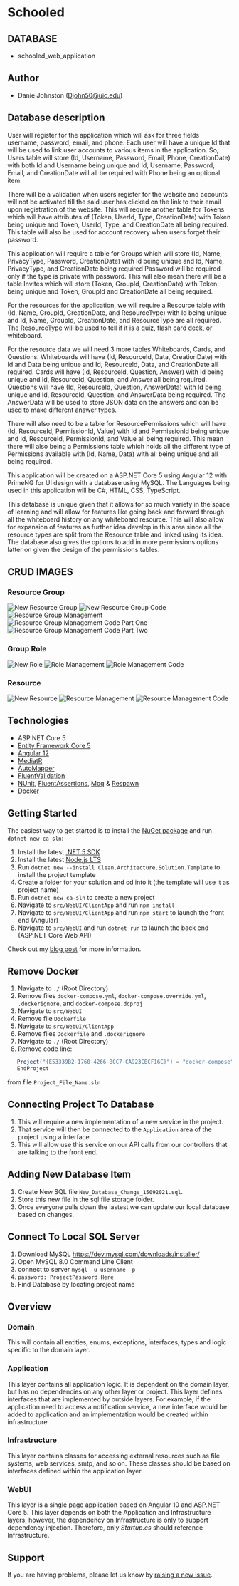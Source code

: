 # Schooled
## DATABASE
* schooled_web_application

## Author
* Danie Johnston (Djohn50@uic.edu)

## Database description
User will register for the application which will ask for three fields username, password, email, and phone. Each user will have a unique Id that will be used to link user accounts to various items in the application. So, Users table will store (Id, Username, Password, Email, Phone, CreationDate) with both Id and Username being unique and Id, Username, Password, Email, and CreationDate will all be required with Phone being an optional item.

There will be a validation when users register for the website and accounts will not be activated till the said user has clicked on the link to their email upon registration of the website.
This will require another table for Tokens which will have attributes of (Token, UserId, Type, CreationDate) with Token being unique and Token, UserId, Type, and CreationDate all being required. This table will also be used for account recovery when users forget their password.

This application will require a table for Groups which will store (Id, Name, PrivacyType, Password, CreationDate) with Id being unique and Id, Name, PrivacyType, and CreationDate being required Password will be required only if the type is private with password. This will also mean there will be a table Invites which will store (Token, GroupId, CreationDate) with Token being unique and Token, GroupId and CreationDate all being required.

For the resources for the application, we will require a Resource table with (Id, Name, GroupId, CreationDate, and ResourceType) with Id being unique and Id, Name, GroupId, CreationDate, and ResourceType are all required. The ResourceType will be used to tell if it is a quiz, flash card deck, or whiteboard.

For the resource data we will need 3 more tables Whiteboards, Cards, and Questions.
Whiteboards will have (Id, ResourceId, Data, CreationDate) with Id and Data being unique and Id, ResourceId, Data, and CreationDate all required. Cards will have (Id, ResourceId, Question, Answer) with Id being unique and Id, ResourceId, Question, and Answer all being required. Questions will have (Id, ResourceId, Question, AnswerData) with Id being unique and Id, ResourceId, Question, and AnswerData being required. The AnswerData will be used to store JSON data on the answers and can be used to make different answer types.

There will also need to be a table for ResourcePermissions which will have (Id, ResourceId, PermissionId, Value) with Id and PermissionId being unique and Id, ResourceId, PermissionId, and Value all being required. This mean there will also being a Permissions table which holds all the different type of Permissions available with (Id, Name, Data) with all being unique and all being required.

This application will be created on a ASP.NET Core 5 using Angular 12 with PrimeNG for UI design with a database using MySQL. The Languages being used in this application will be C#, HTML, CSS, TypeScript.

This database is unique given that it allows for so much variety in the space of learning and will allow for features like going back and forward through all the whiteboard history on any whiteboard resource. This will also allow for expansion of features as further idea develop in this area since all the resource types are split from the Resource table and linked using its idea. The database also gives the options to add in more permissions options latter on given the design of the permissions tables.

## CRUD IMAGES

### Resource Group

![New Resource Group](/img/Create_Screen_Group.PNG)
![New Resource Group Code](/img/Create_Group_HTML.PNG)
![Resource Group Management](/img/Update_And_Delete_Screen_Group.PNG)
![Resource Group Management Code Part One](/img/Group_Management_HTML.PNG)
![Resource Group Management Code Part Two](/img/Group_Management_HTML_2.PNG)

### Group Role

![New Role ](/img/Create_Screen_Role.PNG)
![Role Management](/img/Update_And_Delete_Screen_Role.PNG)
![Role Management Code](/img/Role_Management_HTML.PNG)

### Resource

![New Resource ](/img/Create_Screen_Resource.PNG)
![Resource Management](/img/Update_And_Delete_Screen_Resource.PNG)
![Resource Management Code](/img/Resource_Management_HTML.PNG)

## Technologies

* ASP.NET Core 5
* [Entity Framework Core 5](https://docs.microsoft.com/en-us/ef/core/)
* [Angular 12](https://angular.io/)
* [MediatR](https://github.com/jbogard/MediatR)
* [AutoMapper](https://automapper.org/)
* [FluentValidation](https://fluentvalidation.net/)
* [NUnit](https://nunit.org/), [FluentAssertions](https://fluentassertions.com/), [Moq](https://github.com/moq) & [Respawn](https://github.com/jbogard/Respawn)
* [Docker](https://www.docker.com/)

## Getting Started

The easiest way to get started is to install the [NuGet package](https://www.nuget.org/packages/Clean.Architecture.Solution.Template) and run `dotnet new ca-sln`:

1. Install the latest [.NET 5 SDK](https://dotnet.microsoft.com/download/dotnet/5.0)
2. Install the latest [Node.js LTS](https://nodejs.org/en/)
3. Run `dotnet new --install Clean.Architecture.Solution.Template` to install the project template
4. Create a folder for your solution and cd into it (the template will use it as project name)
5. Run `dotnet new ca-sln` to create a new project
6. Navigate to `src/WebUI/ClientApp` and run `npm install`
7. Navigate to `src/WebUI/ClientApp` and run `npm start` to launch the front end (Angular)
8. Navigate to `src/WebUI` and run `dotnet run` to launch the back end (ASP.NET Core Web API)

Check out my [blog post](https://jasontaylor.dev/clean-architecture-getting-started/) for more information.

## Remove Docker

1. Navigate to `./` (Root Directory)
2. Remove files `docker-compose.yml`, `docker-compose.override.yml`, `.dockerignore`, and `docker-compose.dcproj`
3. Navigate to `src/WebUI`
4. Remove file `Dockerfile`
5. Navigate to `src/WebUI/ClientApp`
6. Remove files `Dockerfile` and `.dockerignore`
7. Navigate to `./` (Root Directory)
8. Remove code line:

```C#
   Project("{E53339B2-1760-4266-BCC7-CA923CBCF16C}") = "docker-compose", "docker-compose.dcproj", "{6BD2EC46-FA8F-44F3-AF33-903BBB347116}"
   EndProject
```

from file `Project_File_Name.sln`
## Connecting Project To Database
1. This will require a new implementation of a new service in the project.
2. That service will then be connected to the `Application` area of the project using a interface.
3. This will allow use this service on our API calls from our controllers that are talking to the front end.

## Adding New Database Item
1. Create New SQL file `New_Database_Change_15092021.sql`.
2. Store this new file in the sql file storage folder.
3. Once everyone pulls down the lastest we can update our local database based on changes.

## Connect To Local SQL Server

1. Download MySQL https://dev.mysql.com/downloads/installer/
2. Open MySQL 8.0 Command Line Client
3. connect to server `mysql -u username -p`
4. `password: ProjectPassword Here`
5. Find Database by locating project name

## Overview

### Domain

This will contain all entities, enums, exceptions, interfaces, types and logic specific to the domain layer.

### Application

This layer contains all application logic. It is dependent on the domain layer, but has no dependencies on any other layer or project. This layer defines interfaces that are implemented by outside layers. For example, if the application need to access a notification service, a new interface would be added to application and an implementation would be created within infrastructure.

### Infrastructure

This layer contains classes for accessing external resources such as file systems, web services, smtp, and so on. These classes should be based on interfaces defined within the application layer.

### WebUI

This layer is a single page application based on Angular 10 and ASP.NET Core 5. This layer depends on both the Application and Infrastructure layers, however, the dependency on Infrastructure is only to support dependency injection. Therefore, only *Startup.cs* should reference Infrastructure.

## Support

If you are having problems, please let us know by [raising a new issue](https://github.com/jasontaylordev/CleanArchitecture/issues/new/choose).
